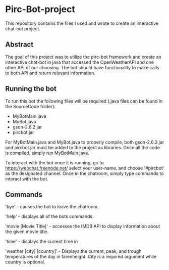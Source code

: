 # Pirc-Bot-project

This repository contains the files I used and wrote to create an interactive chat-bot project. 

## Abstract

The goal of this project was to utilize the pirc-bot framework and create an interactive chat-bot in java that accessed the OpenWeatherAPI and one other API of our choosing. The bot should have functionality to make calls to both API and return relevant information.

## Running the bot

To run this bot the following files will be required (.java files can be found in the SourceCode folder):
- MyBotMain.java
- MyBot.java
- gson-2.6.2.jar
- pircbot.jar

For MyBotMain.java and MyBot.java to properly compile, both gson-2.6.2.jar and pircbot.jar must be added to the project as libraries. Once all the code is compiled, simply run MyBotMain.java.

To interact with the bot once it is running, go to https://webchat.freenode.net/ select your user-name, and choose '#pircbot' as the designated channel. Once in the chatroom, simply type commands to interact with the bot.

## Commands

'bye' - causes the bot to leave the chatroom.

'help' - displays all of the bots commands.

'movie [Movie Title]' - accesses the IMDB API to display information about the given movie title.

'time' - displays the current time in 

'weather [city] [country]' - Displays the current, peak, and trough temperatures of the day in farenheight. City is a required argument while country is optional.
